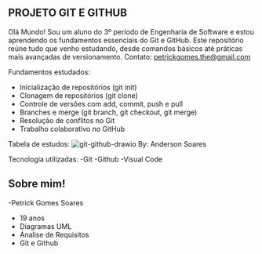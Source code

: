 ## PROJETO GIT E GITHUB  
 Olá Mundo! Sou um aluno do 3º período de Engenharia de Software e estou aprendendo os fundamentos essenciais do Git e GitHub. Este repositório reúne tudo que venho estudando, desde comandos básicos até práticas mais avançadas de versionamento.
Contato: petrickgomes.the@gmail.com  

Fundamentos estudados:  
- Inicialização de repositórios (git init)
- Clonagem de repositórios (git clone)
- Controle de versões com add, commit, push e pull
- Branches e merge (git branch, git checkout, git merge)
- Resolução de conflitos no Git
- Trabalho colaborativo no GitHub

Tabela de estudos:
![git-github-drawio](https://github.com/user-attachments/assets/7ccb19a0-614d-4124-90d4-68cbf8f69128)
By: Anderson Soares

 Tecnologia utilizadas:
 -Git
 -Github
 -Visual Code
 
 ## Sobre mim!
 -Petrick Gomes Soares
 - 19 anos
 - Diagramas UML
 - Ánalise de Requisitos
 - Git e Github

